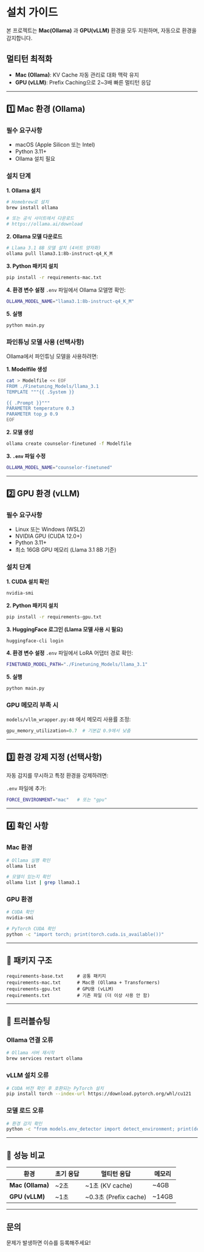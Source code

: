 # 설치 가이드

본 프로젝트는 **Mac(Ollama)** 과 **GPU(vLLM)** 환경을 모두 지원하며, 자동으로 환경을 감지합니다.

## 멀티턴 최적화

- **Mac (Ollama)**: KV Cache 자동 관리로 대화 맥락 유지
- **GPU (vLLM)**: Prefix Caching으로 2~3배 빠른 멀티턴 응답

---

## 1️⃣ Mac 환경 (Ollama)

### 필수 요구사항
- macOS (Apple Silicon 또는 Intel)
- Python 3.11+
- Ollama 설치 필요

### 설치 단계

**1. Ollama 설치**
```bash
# Homebrew로 설치
brew install ollama

# 또는 공식 사이트에서 다운로드
# https://ollama.ai/download
```

**2. Ollama 모델 다운로드**
```bash
# Llama 3.1 8B 모델 설치 (4비트 양자화)
ollama pull llama3.1:8b-instruct-q4_K_M
```

**3. Python 패키지 설치**
```bash
pip install -r requirements-mac.txt
```

**4. 환경 변수 설정**
`.env` 파일에서 Ollama 모델명 확인:
```bash
OLLAMA_MODEL_NAME="llama3.1:8b-instruct-q4_K_M"
```

**5. 실행**
```bash
python main.py
```

### 파인튜닝 모델 사용 (선택사항)

Ollama에서 파인튜닝 모델을 사용하려면:

**1. Modelfile 생성**
```bash
cat > Modelfile << EOF
FROM ./Finetuning_Models/llama_3.1
TEMPLATE """{{ .System }}

{{ .Prompt }}"""
PARAMETER temperature 0.3
PARAMETER top_p 0.9
EOF
```

**2. 모델 생성**
```bash
ollama create counselor-finetuned -f Modelfile
```

**3. `.env` 파일 수정**
```bash
OLLAMA_MODEL_NAME="counselor-finetuned"
```

---

## 2️⃣ GPU 환경 (vLLM)

### 필수 요구사항
- Linux 또는 Windows (WSL2)
- NVIDIA GPU (CUDA 12.0+)
- Python 3.11+
- 최소 16GB GPU 메모리 (Llama 3.1 8B 기준)

### 설치 단계

**1. CUDA 설치 확인**
```bash
nvidia-smi
```

**2. Python 패키지 설치**
```bash
pip install -r requirements-gpu.txt
```

**3. HuggingFace 로그인 (Llama 모델 사용 시 필요)**
```bash
huggingface-cli login
```

**4. 환경 변수 설정**
`.env` 파일에서 LoRA 어댑터 경로 확인:
```bash
FINETUNED_MODEL_PATH="./Finetuning_Models/llama_3.1"
```

**5. 실행**
```bash
python main.py
```

### GPU 메모리 부족 시

`models/vllm_wrapper.py:48` 에서 메모리 사용률 조정:
```python
gpu_memory_utilization=0.7  # 기본값 0.9에서 낮춤
```

---

## 3️⃣ 환경 강제 지정 (선택사항)

자동 감지를 무시하고 특정 환경을 강제하려면:

`.env` 파일에 추가:
```bash
FORCE_ENVIRONMENT="mac"   # 또는 "gpu"
```

---

## 4️⃣ 확인 사항

### Mac 환경
```bash
# Ollama 실행 확인
ollama list

# 모델이 있는지 확인
ollama list | grep llama3.1
```

### GPU 환경
```bash
# CUDA 확인
nvidia-smi

# PyTorch CUDA 확인
python -c "import torch; print(torch.cuda.is_available())"
```

---

## 📝 패키지 구조

```
requirements-base.txt     # 공통 패키지
requirements-mac.txt      # Mac용 (Ollama + Transformers)
requirements-gpu.txt      # GPU용 (vLLM)
requirements.txt          # 기존 파일 (더 이상 사용 안 함)
```

---

## 🔧 트러블슈팅

### Ollama 연결 오류
```bash
# Ollama 서버 재시작
brew services restart ollama
```

### vLLM 설치 오류
```bash
# CUDA 버전 확인 후 호환되는 PyTorch 설치
pip install torch --index-url https://download.pytorch.org/whl/cu121
```

### 모델 로드 오류
```bash
# 환경 감지 확인
python -c "from models.env_detector import detect_environment; print(detect_environment())"
```

---

## 🚀 성능 비교

| 환경 | 초기 응답 | 멀티턴 응답 | 메모리 |
|------|-----------|-------------|--------|
| **Mac (Ollama)** | ~2초 | ~1초 (KV cache) | ~4GB |
| **GPU (vLLM)** | ~1초 | ~0.3초 (Prefix cache) | ~14GB |

---

## 문의

문제가 발생하면 이슈를 등록해주세요!
